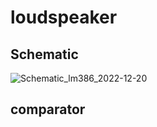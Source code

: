 # loudspeaker

## Schematic

![Schematic_lm386_2022-12-20](https://user-images.githubusercontent.com/26044795/208662439-647c9dae-5a11-4e95-837a-0bf0b50eb0a0.png)

## comparator

## 
